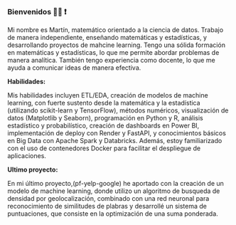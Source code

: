 ### Bienvenidos  🧑‍💻 ❗

Mi nombre es Martín, matemático orientado a la ciencia de datos. Trabajo de manera independiente, enseñando matemáticas y estadísticas, y desarrollando proyectos de mahcine learning. Tengo una sólida formación en matemáticas y estadísticas, lo que me permite abordar problemas de manera analítica. También tengo experiencia como docente, lo que me ayuda a comunicar ideas de manera efectiva.

**Habilidades:**

Mis habilidades incluyen ETL/EDA, creación de modelos de machine learning, con fuerte sustento desde la matemática y la estadística (utilizando scikit-learn y TensorFlow), métodos numéricos, visualización de datos (Matplotlib y Seaborn), programación en Python y R, análisis estadístico y probabilístico, creación de dashboards en Power BI, implementación de deploy con Render y FastAPI, y conocimientos básicos en Big Data con Apache Spark y Databricks. Además, estoy familiarizado con el uso de contenedores Docker para facilitar el despliegue de aplicaciones.

**Ultimo proyecto:**

En mi último proyecto,(pf-yelp-google) he aportado con la creación de un modelo de machine learning, donde utilizo un algoritmo de busqueda de densidad por geolocalización, combinado con una red neuronal para reconocimiento de similitudes de plabras y desarrollé un sistema de puntuaciones, que consiste en la optimización de una suma ponderada.
